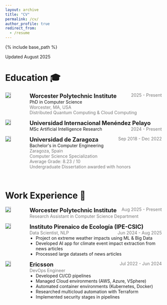 ```yaml
---
layout: archive
title: "CV"
permalink: /cv/
author_profile: true
redirect_from:
  - /resume
---
```


{% include base_path %}

Updated August 2025

<!-- TODO do dynamically? -->

# Education 🎓

<!-- PhD -->
<div style="display:flex;">

  <div style="flex:0.5; padding-right:5%;">
    <img src="{{ site.url }}/images/cv/wpi.png" style="align:left; border: 1px solid #d3d3d3; border-style: outset;">
  </div>

  <div style="flex:4;">
    <p style="margin:0;">
      <b style="font-size: 130%;">Worcester Polytechnic Institute</b>
      <span style="float:right; font-size:100%; color:#7a7a7a;">2025 - Present</span>
    </p>
    <p style="margin:0;">
      PhD in Computer Science
    </p>
    <p style="margin:0; color:#7a7a7a;">
      Worcester, MA, USA<br>
      Distributed Quantum Computing & Cloud Computing<br>
    </p>
  </div>
</div>
<hr style="height:1em; margin:0; visibility:hidden;" />

<!-- MS -->
<div style="display:flex;">

  <div style="flex:0.5; padding-right:5%;">
    <img src="{{ site.url }}/images/cv/UIMP2.jpg" style="align:left; border: 1px solid #d3d3d3; border-style: outset;">
  </div>

  <div style="flex:4;">
    <p style="margin:0;">
      <b style="font-size: 130%;">Universidad Internacional Menéndez Pelayo</b>
      <span style="float:right; font-size:100%; color:#7a7a7a;">2024 - Present</span>
    </p>
    <p style="margin:0;">
      MSc Artificial Intelligence Research
    </p>
  </div>
</div>
<hr style="height:1em; margin:0; visibility:hidden;" />

<!-- BSc -->
<div style="display:flex;">

  <div style="flex:0.5; padding-right:5%;">
    <img src="{{ site.url }}/images/cv/unizar2.jpg" style="align:left; border: 1px solid #d3d3d3; border-style: outset;">
  </div>

  <div style="flex:4;">
    <p style="margin:0;">
      <b style="font-size: 130%;">Universidad de Zaragoza</b>
      <span style="float:right; font-size:100%; color:#7a7a7a;">Sep 2018 - Dec 2022</span>
    </p>
    <p style="margin:0;">
      Bachelor's in Computer Engineering
    </p>
    <p style="margin:0; color:#7a7a7a;">
      Zaragoza, Spain<br>
      Computer Science Specialization<br>
      Average Grade: 8.23 / 10<br>
      Undergraduate Dissertation awarded with honors
      <!-- TODO link to document -->
    </p>
  </div>
</div>
<hr style="height:2em; margin:0; visibility:hidden;" />

# Work Experience 💼

<!-- WPI -->
<div style="display:flex;">

  <div style="flex:0.5; padding-right:5%;">
    <img src="{{ site.url }}/images/cv/wpi.png" style="align:left; border: 1px solid #d3d3d3; border-style: outset;">
  </div>

  <div style="flex:4;">
    <p style="margin:0;">
      <b style="font-size: 130%;">Worcester Polytechnic Institute</b>
      <span style="float:right; font-size:100%; color:#7a7a7a;">Aug 2025 - Present</span>
    </p>
    <p style="margin:0; color:#7a7a7a;">
      Research Assistant in Computer Science Department
    </p>
  </div>
</div>
<hr style="height:1em; margin:0; visibility:hidden;" />

<!-- IPE -->
<div style="display:flex;">

  <div style="flex:0.5; padding-right:5%;">
    <img src="{{ site.url }}/images/cv/IPE.jpg" style="align:left; border: 1px solid #d3d3d3; border-style: outset;">
  </div>

  <div style="flex:4;">
    <p style="margin:0;">
      <b style="font-size: 130%;">Instituto Pirenaico de Ecología (IPE-CSIC)</b>
      <span style="float:right; font-size:100%; color:#7a7a7a;">Jun 2024 - Aug 2025</span>
    </p>
    <p style="margin:0; color:#7a7a7a;">
      Data Scientist, NLP
    </p>
    <ul style="margin:0; padding-left:20px;">
      <li>Project on extreme weather impacts using ML & Big Data</li>
      <li>Developed AI app for climate event impact extraction from news articles</li>
      <li>Processed large datasets of news articles</li>
    </ul>
  </div>
</div>
<hr style="height:1em; margin:0; visibility:hidden;" />

<!-- Ericsson -->
<div style="display:flex;">

  <div style="flex:0.5; padding-right:5%;">
    <img src="{{ site.url }}/images/cv/ericsson.png" style="align:left; border: 1px solid #d3d3d3; border-style: outset;">
  </div>

  <div style="flex:4;">
    <p style="margin:0;">
      <b style="font-size: 130%;">Ericsson</b>
      <span style="float:right; font-size:100%; color:#7a7a7a;">Jul 2022 - Jun 2024</span>
    </p>
    <p style="margin:0; color:#7a7a7a;">
      DevOps Engineer
    </p>
    <ul style="margin:0; padding-left:20px;">
      <li>Developed CI/CD pipelines</li>
      <li>Managed Cloud environments (AWS, Azure, VSphere)</li>
      <li>Automated container environments (Kubernetes, Docker)</li>
      <li>Researched multicloud automation with Terraform</li>
      <li>Implemented security stages in pipelines</li>
    </ul>
  </div>
</div>
<hr style="height:1em; margin:0; visibility:hidden;" />

